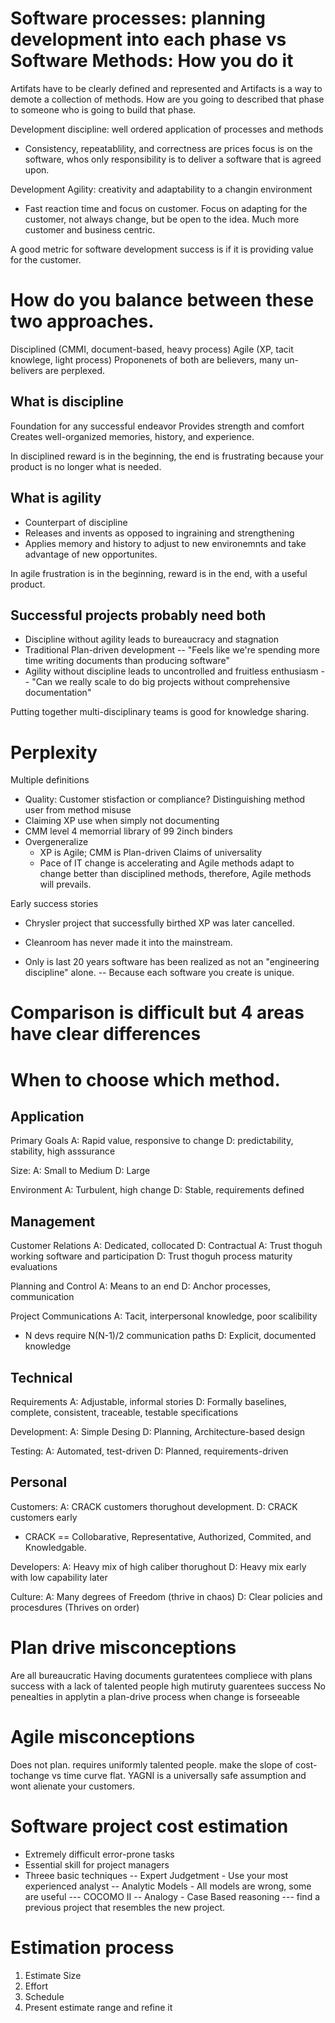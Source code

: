 # Software processes: planning development into each phase  vs Software Methods:  How you do it

Artifats have to be clearly defined and represented
and Artifacts is a way to demote a collection of methods.
How are you going to described that phase to someone who is going to build that phase.


Development discipline: well ordered application of processes and methods
- Consistency, repeatablility, and correctness are prices
focus is on the software, whos only responsibility is to deliver a software that is agreed upon.

Development Agility: creativity and adaptability to a changin environment
- Fast reaction time and focus on customer.
Focus on adapting for the customer, not always change, but be open to the idea.
Much more customer and business centric.

A good metric for software development success is if it is providing value for the customer.

# How do you balance between these two approaches.

Disciplined (CMMI, document-based, heavy process)
Agile (XP, tacit knowlege, light process)
Proponenets of both are believers, many un-belivers are perplexed.

## What is discipline

Foundation for any successful endeavor
Provides strength and comfort
Creates well-organized memories, history, and experience.

In disciplined reward is in the beginning, the end is frustrating because your product is no longer what is needed.

## What is agility
- Counterpart of discipline
- Releases and invents as opposed to ingraining and strengthening
- Applies memory and history to adjust to new environemnts and take advantage of new opportunites.

In agile frustration is in the beginning, reward is in the end, with a useful product.

## Successful projects probably need both
- Discipline without agility leads to bureaucracy and stagnation
- Traditional Plan-driven development
  -- "Feels like we're spending more time writing documents than producing software"
- Agility without discipline leads to uncontrolled and fruitless enthusiasm
  -- "Can we really scale to do big projects without comprehensive documentation"

Putting together multi-disciplinary teams is good for knowledge sharing.


# Perplexity

Multiple definitions
  - Quality: Customer stisfaction or compliance?
Distinguishing method user from method misuse
  - Claiming XP use when simply not documenting
  - CMM level 4 memorrial library of 99 2inch binders
- Overgeneralize
  - XP is Agile; CMM is Plan-driven
Claims of universality
  - Pace of IT change is accelerating and Agile methods adapt to change better than disciplined methods, therefore, Agile methods will prevails.

Early success stories
- Chrysler project that successfully birthed XP was later cancelled.
- Cleanroom has never made it into the mainstream.

- Only is last 20 years software has been realized as not an "engineering discipline" alone.
  -- Because each software you create is unique.

# Comparison is difficult but 4 areas have clear differences

# When to choose which method.

## Application

Primary Goals
A: Rapid value, responsive to change
D: predictability, stability, high asssurance

Size:
A: Small to Medium
D: Large

Environment
A: Turbulent, high change
D: Stable, requirements defined

## Management

Customer Relations
A: Dedicated, collocated
D: Contractual
A: Trust thoguh working software and participation
D: Trust thoguh process maturity evaluations

Planning and Control
A: Means to an end
D: Anchor processes, communication

Project Communications
A: Tacit, interpersonal knowledge, poor scalibility
 - N devs require N(N-1)/2 communication paths
D: Explicit, documented knowledge

## Technical

Requirements
A: Adjustable, informal stories
D: Formally baselines, complete, consistent, traceable, testable specifications

Development:
A: Simple Desing
D: Planning, Architecture-based design

Testing:
A: Automated, test-driven
D: Planned, requirements-driven

## Personal

Customers:
A: CRACK customers thorughout development.
D: CRACK customers early
  - CRACK == Collobarative, Representative, Authorized, Commited, and Knowledgable.

Developers:
A: Heavy mix of high caliber thorughout
D: Heavy mix early with low capability later

Culture:
A: Many degrees of Freedom (thrive in chaos)
D: Clear policies and procesdures (Thrives on order)

# Plan drive misconceptions
Are all bureaucratic
Having documents guratentees compliece with plans
success with a lack of talented people
high mutiruty guarentees success
No penealties in applytin a plan-drive process when change is forseeable

# Agile misconceptions
Does not plan.
requires uniformly talented people.
make the slope of cost-tochange vs time curve flat.
YAGNI is a universally safe assumption and wont alienate your customers.

# Software project cost estimation

- Extremely difficult error-prone tasks
- Essential skill for project managers
- Threee basic techniques
  -- Expert Judgetment - Use your most experienced analyst
  -- Analytic Models - All models are wrong, some are useful
    --- COCOMO II
  -- Analogy - Case Based reasoning
    --- find a previous project that resembles the new project.


# Estimation process

1. Estimate Size
2. Effort
3. Schedule
4. Present estimate range and refine it
